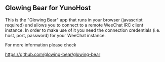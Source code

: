 Glowing Bear for YunoHost
-------------------------

This is the "Glowing Bear" app that runs in your browser (javascript required) and allows you to connect to a remote WeeChat IRC client instance. In order to make use of it you need the connection credentials (i.e. host, port, password) for your WeeChat instance.

For more information please check

https://github.com/glowing-bear/glowing-bear
